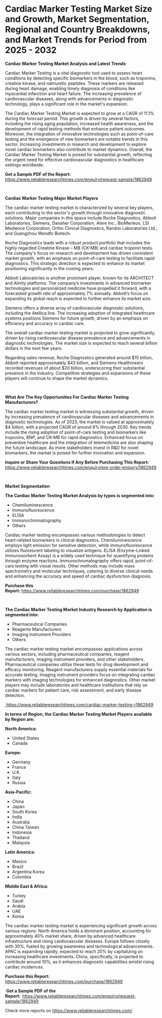 <p><h1>Cardiac Marker Testing Market Size and Growth, Market Segmentation, Regional and Country Breakdowns, and Market Trends for Period from 2025 -  2032</h1></p><p><strong>Cardiac Marker Testing Market Analysis and Latest Trends</strong></p>
<p><p>Cardiac Marker Testing is a vital diagnostic tool used to assess heart conditions by detecting specific biomarkers in the blood, such as troponins, creatine kinase, and natriuretic peptides. These markers are released during heart damage, enabling timely diagnosis of conditions like myocardial infarction and heart failure. The increasing prevalence of cardiovascular diseases, along with advancements in diagnostic technology, plays a significant role in the market's expansion.</p><p>The Cardiac Marker Testing Market is expected to grow at a CAGR of 11.1% during the forecast period. This growth is driven by several factors, including the rising aging population, increased health awareness, and the development of rapid testing methods that enhance patient outcomes. Moreover, the integration of innovative technologies such as point-of-care testing and the emergence of new biomarkers are notable trends in this sector. Increasing investments in research and development to explore novel cardiac biomarkers also contribute to market dynamics. Overall, the Cardiac Marker Testing Market is poised for substantial growth, reflecting the urgent need for effective cardiovascular diagnostics in healthcare settings worldwide.</p></p>
<p><strong>Get a Sample PDF of the Report:&nbsp;</strong> <a href="https://www.reliableresearchtimes.com/enquiry/request-sample/1862949?utm_campaign=2482&utm_medium=2&utm_source=Github&utm_content=ia&utm_term=03032025&utm_id=cardiac-marker-testing">https://www.reliableresearchtimes.com/enquiry/request-sample/1862949</a></p>
<p>&nbsp;</p>
<p><strong>Cardiac Marker Testing Major Market Players</strong></p>
<p><p>The cardiac marker testing market is characterized by several key players, each contributing to the sector's growth through innovative diagnostic solutions. Major companies in this space include Roche Diagnostics, Abbott Laboratories, Siemens, Danaher Corporation, Alere Inc., BioMerieux, LSI Medience Corporation, Ortho Clinical Diagnostics, Randox Laboratories Ltd., and Guangzhou Wondfo Biotech.</p><p>Roche Diagnostics leads with a robust product portfolio that includes the highly regarded Creatine Kinase – MB (CK-MB) and cardiac troponin tests. The company's focus on research and development has driven consistent market growth, with an emphasis on point-of-care testing to facilitate rapid diagnostics. This strategic direction is expected to enhance its market positioning significantly in the coming years.</p><p>Abbott Laboratories is another prominent player, known for its ARCHITECT and Alinity platforms. The company’s investments in advanced biomarker technologies and personalized medicine have propelled it forward, with a forecasted growth rate of approximately 7% annually. Abbott’s focus on expanding its global reach is expected to further enhance its market size.</p><p>Siemens offers a diverse array of cardiovascular diagnostic solutions, including the Atellica line. The increasing adoption of integrated healthcare systems positions Siemens for future growth, driven by an emphasis on efficiency and accuracy in cardiac care.</p><p>The overall cardiac marker testing market is projected to grow significantly, driven by rising cardiovascular disease prevalence and advancements in diagnostic technologies. The market size is expected to reach several billion dollars in the next few years.</p><p>Regarding sales revenue, Roche Diagnostics generated around $15 billion, Abbott reported approximately $43 billion, and Siemens Healthineers recorded revenues of about $20 billion, underscoring their substantial presence in the industry. Competitive strategies and expansions of these players will continue to shape the market dynamics.</p></p>
<p>&nbsp;</p>
<p><strong>What Are The Key Opportunities For Cardiac Marker Testing Manufacturers?</strong></p>
<p><p>The cardiac marker testing market is witnessing substantial growth, driven by increasing prevalence of cardiovascular diseases and advancements in diagnostic technologies. As of 2023, the market is valued at approximately $4 billion, with a projected CAGR of around 8% through 2030. Key trends include the rising adoption of point-of-care testing and biomarkers like troponins, BNP, and CK-MB for rapid diagnostics. Enhanced focus on preventive healthcare and the integration of telemedicine are also shaping the future landscape. As more stakeholders invest in R&D for novel biomarkers, the market is poised for further innovation and expansion.</p></p>
<p><strong>Inquire or Share Your Questions If Any Before Purchasing This Report:</strong> <a href="https://www.reliableresearchtimes.com/enquiry/pre-order-enquiry/1862949?utm_campaign=2482&utm_medium=2&utm_source=Github&utm_content=ia&utm_term=03032025&utm_id=cardiac-marker-testing">https://www.reliableresearchtimes.com/enquiry/pre-order-enquiry/1862949</a></p>
<p>&nbsp;</p>
<p><strong>Market Segmentation</strong></p>
<p><strong>The Cardiac Marker Testing Market Analysis by types is segmented into:</strong></p>
<p><ul><li>Chemiluminescence</li><li>Immunofluorescence</li><li>ELISA</li><li>Immunochromatography</li><li>Others</li></ul></p>
<p><p>Cardiac marker testing encompasses various methodologies to detect heart-related biomarkers in clinical diagnostics. Chemiluminescence employs light emission for sensitive detection, while immunofluorescence utilizes fluorescent labeling to visualize antigens. ELISA (Enzyme-Linked Immunosorbent Assay) is a widely used technique for quantifying proteins through enzyme reactions. Immunochromatography offers rapid, point-of-care testing with visual results. Other methods may include mass spectrometry and molecular techniques, catering to diverse clinical needs and enhancing the accuracy and speed of cardiac dysfunction diagnosis.</p></p>
<p><strong>Purchase this Report:&nbsp;</strong><a href="https://www.reliableresearchtimes.com/purchase/1862949?utm_campaign=2482&utm_medium=2&utm_source=Github&utm_content=ia&utm_term=03032025&utm_id=cardiac-marker-testing">https://www.reliableresearchtimes.com/purchase/1862949</a></p>
<p>&nbsp;</p>
<p><strong>The Cardiac Marker Testing Market Industry Research by Application is segmented into:</strong></p>
<p><ul><li>Pharmaceutical Companies</li><li>Reagents Manufacturers</li><li>Imaging Instrument Providers</li><li>Others</li></ul></p>
<p><p>The cardiac marker testing market encompasses applications across various sectors, including pharmaceutical companies, reagent manufacturers, imaging instrument providers, and other stakeholders. Pharmaceutical companies utilize these tests for drug development and efficacy monitoring. Reagent manufacturers supply essential materials for accurate testing. Imaging instrument providers focus on integrating cardiac markers with imaging technologies for enhanced diagnostics. Other market players may include laboratories and healthcare institutions that rely on cardiac markers for patient care, risk assessment, and early disease detection.</p></p>
<p><a href="https://www.reliableresearchtimes.com/cardiac-marker-testing-r1862949?utm_campaign=2482&utm_medium=2&utm_source=Github&utm_content=ia&utm_term=03032025&utm_id=cardiac-marker-testing">&nbsp;https://www.reliableresearchtimes.com/cardiac-marker-testing-r1862949</a></p>
<p><strong>In terms of Region, the Cardiac Marker Testing Market Players available by Region are:</strong></p>
<p>
    <p> <strong> North America: </strong>
        <ul>
            <li>United States</li>
            <li>Canada</li>
        </ul>
        </p> 
    <p> <strong> Europe: </strong>
        <ul>
            <li>Germany</li>
            <li>France</li>
            <li>U.K.</li>
            <li>Italy</li>
            <li>Russia</li>
        </ul>
        </p> 
    <p> <strong> Asia-Pacific: </strong>
        <ul>
            <li>China</li>
            <li>Japan</li>
            <li>South Korea</li>
            <li>India</li>
            <li>Australia</li>
            <li>China Taiwan</li>
            <li>Indonesia</li>
            <li>Thailand</li>
            <li>Malaysia</li>
        </ul>
        </p> 
    <p> <strong> Latin America: </strong>
        <ul>
            <li>Mexico</li>
            <li>Brazil</li>
            <li>Argentina Korea</li>
            <li>Colombia</li>
        </ul>
        </p> 
    <p> <strong> Middle East & Africa: </strong>
        <ul>
            <li>Turkey</li>
            <li>Saudi</li>
            <li>Arabia</li>
            <li>UAE</li>
            <li>Korea</li>
        </ul>
    </p>
    </p>
<p><p>The cardiac marker testing market is experiencing significant growth across various regions. North America holds a dominant position, accounting for approximately 40% market share, driven by advanced healthcare infrastructure and rising cardiovascular diseases. Europe follows closely with 30%, fueled by growing awareness and technological advancements. APAC is expanding rapidly, expected to reach 20% by capitalizing on increasing healthcare investments. China, specifically, is projected to contribute around 10%, as it enhances diagnostic capabilities amidst rising cardiac incidences.</p></p>
<p><strong>Purchase this Report: </strong><a href="https://www.reliableresearchtimes.com/purchase/1862949?utm_campaign=2482&utm_medium=2&utm_source=Github&utm_content=ia&utm_term=03032025&utm_id=cardiac-marker-testing">https://www.reliableresearchtimes.com/purchase/1862949</a></p>
<p>&nbsp;<strong>Get a Sample PDF of the Report:&nbsp;&nbsp;</strong><a href="https://www.reliableresearchtimes.com/enquiry/request-sample/1862949?utm_campaign=2482&utm_medium=2&utm_source=Github&utm_content=ia&utm_term=03032025&utm_id=cardiac-marker-testing">https://www.reliableresearchtimes.com/enquiry/request-sample/1862949</a></p>
<p><strong></strong></p>
<p>Check more reports on <a href="https://www.reliableresearchtimes.com/?utm_campaign=2482&utm_medium=2&utm_source=Github&utm_content=ia&utm_term=03032025&utm_id=cardiac-marker-testing">https://www.reliableresearchtimes.com/</a></p>